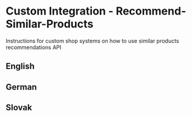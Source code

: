 # Custom Integration - Recommend-Similar-Products
Instructions for custom shop systems on how to use similar products recommendations API

## English
## German
## Slovak
